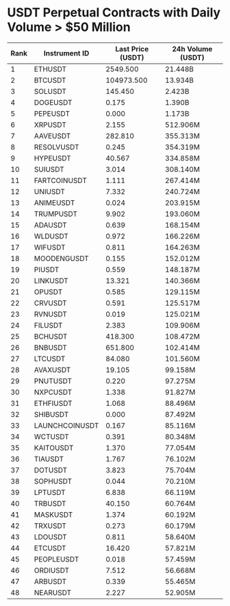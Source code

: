 # USDT Perpetual Contracts with Daily Volume > $50 Million

| Rank | Instrument ID | Last Price (USDT) | 24h Volume (USDT) |
|------|---------------|-------------------|-------------------|
| 1 | ETHUSDT | 2549.500 | 21.448B |
| 2 | BTCUSDT | 104973.500 | 13.934B |
| 3 | SOLUSDT | 145.450 | 2.423B |
| 4 | DOGEUSDT | 0.175 | 1.390B |
| 5 | PEPEUSDT | 0.000 | 1.173B |
| 6 | XRPUSDT | 2.155 | 512.906M |
| 7 | AAVEUSDT | 282.810 | 355.313M |
| 8 | RESOLVUSDT | 0.245 | 354.319M |
| 9 | HYPEUSDT | 40.567 | 334.858M |
| 10 | SUIUSDT | 3.014 | 308.140M |
| 11 | FARTCOINUSDT | 1.111 | 267.414M |
| 12 | UNIUSDT | 7.332 | 240.724M |
| 13 | ANIMEUSDT | 0.024 | 203.915M |
| 14 | TRUMPUSDT | 9.902 | 193.060M |
| 15 | ADAUSDT | 0.639 | 168.154M |
| 16 | WLDUSDT | 0.972 | 166.226M |
| 17 | WIFUSDT | 0.811 | 164.263M |
| 18 | MOODENGUSDT | 0.155 | 152.012M |
| 19 | PIUSDT | 0.559 | 148.187M |
| 20 | LINKUSDT | 13.321 | 140.366M |
| 21 | OPUSDT | 0.585 | 129.115M |
| 22 | CRVUSDT | 0.591 | 125.517M |
| 23 | RVNUSDT | 0.019 | 125.021M |
| 24 | FILUSDT | 2.383 | 109.906M |
| 25 | BCHUSDT | 418.300 | 108.472M |
| 26 | BNBUSDT | 651.800 | 102.414M |
| 27 | LTCUSDT | 84.080 | 101.560M |
| 28 | AVAXUSDT | 19.105 | 99.158M |
| 29 | PNUTUSDT | 0.220 | 97.275M |
| 30 | NXPCUSDT | 1.338 | 91.827M |
| 31 | ETHFIUSDT | 1.068 | 88.496M |
| 32 | SHIBUSDT | 0.000 | 87.492M |
| 33 | LAUNCHCOINUSDT | 0.167 | 85.116M |
| 34 | WCTUSDT | 0.391 | 80.348M |
| 35 | KAITOUSDT | 1.370 | 77.054M |
| 36 | TIAUSDT | 1.767 | 76.102M |
| 37 | DOTUSDT | 3.823 | 75.704M |
| 38 | SOPHUSDT | 0.044 | 70.210M |
| 39 | LPTUSDT | 6.838 | 66.119M |
| 40 | TRBUSDT | 40.150 | 60.764M |
| 41 | MASKUSDT | 1.374 | 60.192M |
| 42 | TRXUSDT | 0.273 | 60.179M |
| 43 | LDOUSDT | 0.811 | 58.640M |
| 44 | ETCUSDT | 16.420 | 57.821M |
| 45 | PEOPLEUSDT | 0.018 | 57.459M |
| 46 | ORDIUSDT | 7.512 | 56.668M |
| 47 | ARBUSDT | 0.339 | 55.465M |
| 48 | NEARUSDT | 2.227 | 52.905M |
